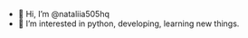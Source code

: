 - 👋 Hi, I’m @nataliia505hq
- 👀 I’m interested in python, developing, learning new things.

<!---
nataliia505hq/nataliia505hq is a ✨ special ✨ repository because its `README.md` (this file) appears on your GitHub profile.
You can click the Preview link to take a look at your changes.
--->
